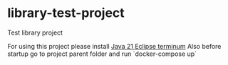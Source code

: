# library-test-project
Test library project

For using this project please install [Java 21 Eclipse terminum]([https://www.openai.com](https://adoptium.net/en-GB/temurin/releases/))
Also before startup go to project parent folder and run `docker-compose up`
